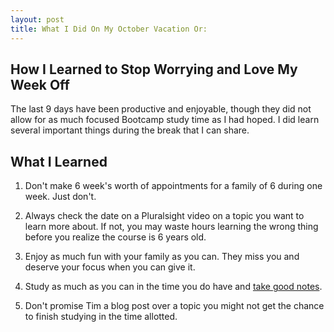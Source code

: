 ```yaml
---
layout: post
title: What I Did On My October Vacation Or:
---
```


## How I Learned to Stop Worrying and Love My Week Off

The last 9 days have been productive and enjoyable, though they did not allow for as much focused Bootcamp study time as I had hoped.  I did learn several important things during the break that I can share.

## What I Learned

1) Don't make 6 week's worth of appointments for a family of 6 during one week.  Just don't.

2) Always check the date on a Pluralsight video on a topic you want to learn more about.  If not, you may waste hours learning the wrong thing before you realize the course is 6 years old.

3) Enjoy as much fun with your family as you can. They miss you and deserve your focus when you can give it.

4) Study as much as you can in the time you do have and <a href="https://docs.google.com/document/d/1h34HEE_hZVS5NBoXPkmkyWj-WLkJxON4_4TOW4Yg5kk/edit?usp=sharing" target="_blank">take good notes</a>.  

5) Don't promise Tim a blog post over a topic you might not get the chance to finish studying in the time allotted.
